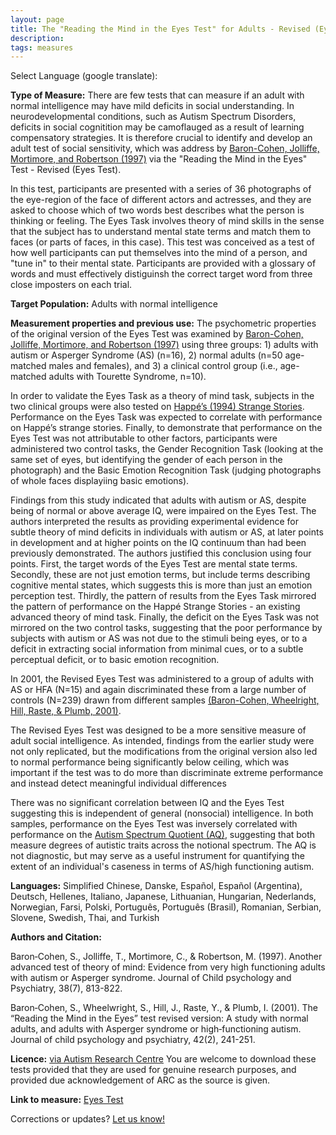 ```yaml
---
layout: page
title: The "Reading the Mind in the Eyes Test" for Adults - Revised (Eyes Test)
description:
tags: measures
---
```


Select Language (google translate):  

<div id="google_translate_element"></div><script type="text/javascript">
function googleTranslateElementInit() {
  new google.translate.TranslateElement({pageLanguage: 'en', layout: google.translate.TranslateElement.InlineLayout.SIMPLE, gaTrack: true, gaId: 'UA-64320648-1'}, 'google_translate_element');
}
</script><script type="text/javascript" src="//translate.google.com/translate_a/element.js?cb=googleTranslateElementInit"></script>  

**Type of Measure:** There are few tests that can measure if an adult with normal intelligence may have mild deficits in social understanding. In neurodevelopmental conditions, such as Autism Spectrum Disorders, deficits in social cognitition may be camoflauged as a result of learning compensatory strategies. It is therefore crucial to identify and develop an adult test of social sensitivity, which was address by [Baron-Cohen, Jolliffe, Mortimore, and Robertson (1997)](http://onlinelibrary.wiley.com/doi/10.1111/j.1469-7610.1997.tb01599.x/full) via the "Reading the Mind in the Eyes" Test - Revised (Eyes Test). 

In this test, participants are presented with a series of 36 photographs of the eye-region of the face of different actors and actresses, and they are asked to choose which of two words best describes what the person is thinking or feeling. The Eyes Task involves theory of mind skills in the sense that the subject has to understand mental state terms and match them to faces (or parts of faces, in this case). This test was conceived as a test of how well participants can put themselves into the mind of a person, and "tune in" to their mental state. Participants are provided with a glossary of words and must effectively distiguinsh the correct target word from three close imposters on each trial.       

**Target Population:** Adults with normal intelligence

**Measurement properties and previous use:** The psychometric properties of the original version of the Eyes Test was examined by [Baron-Cohen, Jolliffe, Mortimore, and Robertson (1997)](https://www.ncbi.nlm.nih.gov/pubmed/9363580) using three groups: 1) adults with autism or Asperger Syndrome (AS) (n=16), 2) normal adults (n=50 age-matched males and females), and 3) a clinical control group (i.e., age-matched adults with Tourette Syndrome, n=10). 

In order to validate the Eyes Task as a theory of mind task, subjects in the two clinical groups were also tested on [Happé’s (1994) Strange Stories](https://link.springer.com/article/10.1007/BF02172093). Performance on the Eyes Task was expected to correlate with performance on Happé’s strange stories. Finally, to demonstrate that performance on the Eyes Test was not attributable to other factors, participants were administered two control tasks, the Gender Recognition Task (looking at the same set of eyes, but identifying the gender of each person in the photograph) and the Basic Emotion Recognition Task (judging photographs of whole faces displayiing basic emotions).

Findings from this study indicated that adults with autism or AS, despite being of normal or above average IQ, were impaired on the Eyes Test. The authors interpreted the results as providing experimental evidence for subtle theory of mind
deficits in individuals with autism or AS, at later points in development and at higher points on the IQ continuum than had been previously demonstrated. The authors justified this conclusion using four points. First, the target words of the Eyes Test are mental state terms. Secondly, these are not just emotion terms, but include terms describing cognitive mental states, which suggests this is more than just an emotion perception test. Thirdly, the pattern of results from the Eyes Task mirrored the pattern of performance on the Happé Strange Stories - an existing advanced theory of mind task. Finally, the deficit on the Eyes Task was not mirrored on the two control tasks, suggesting that the poor performance by subjects with autism or AS was not due to the stimuli being eyes, or to a deficit in extracting social information from minimal cues, or to a subtle perceptual deficit, or to basic emotion recognition.

In 2001, the Revised Eyes Test was administered to a group of adults with AS or HFA (N=15) and again discriminated these from a large number of controls (N=239) drawn from different samples [(Baron-Cohen, Wheelright, Hill, Raste, & Plumb, 2001)](https://www.cambridge.org/core/journals/journal-of-child-psychology-and-psychiatry-and-allied-disciplines/article/the-reading-the-mind-in-the-eyes-test-revised-version-a-study-with-normal-adults-and-adults-with-asperger-syndrome-or-high-functioning-autism/269621E672E0CD4CD20C33582130A8FB). 

The Revised Eyes Test was designed to be a more sensitive measure of adult social intelligence. As intended, findings from the earlier study were not only replicated, but the modifications from the original version also led to normal performance being significantly below ceiling, which was important if the test was to do more than discriminate extreme performance and instead detect meaningful individual differences

There was no significant correlation between IQ and the Eyes Test suggesting this is independent of general (nonsocial) intelligence. In both samples, performance on the Eyes Test was inversely correlated with performance on the [Autism Spectrum Quotient (AQ)](http://disabilitymeasures.org/aq/), suggesting that both measure degrees of autistic traits across the notional spectrum. The AQ is not diagnostic, but may serve as a useful instrument for quantifying the extent of an individual's caseness in terms of AS/high functioning autism.

**Languages:** Simplified Chinese, Danske, Español, Español (Argentina), Deutsch, Hellenes, Italiano, Japanese, Lithuanian, Hungarian, Nederlands, Norwegian, Farsi, Polski, Português, Português (Brasil), Romanian, Serbian, Slovene, Swedish, Thai, and Turkish 

**Authors and Citation:**

Baron‐Cohen, S., Jolliffe, T., Mortimore, C., & Robertson, M. (1997). Another advanced test of theory of mind: Evidence from very high functioning adults with autism or Asperger syndrome. Journal of Child psychology and Psychiatry, 38(7), 813-822.

Baron‐Cohen, S., Wheelwright, S., Hill, J., Raste, Y., & Plumb, I. (2001). The “Reading the Mind in the Eyes” test revised version: A study with normal adults, and adults with Asperger syndrome or high‐functioning autism. Journal of child psychology and psychiatry, 42(2), 241-251.

**Licence:** [via Autism Research Centre](https://www.autismresearchcentre.com/tests) You are welcome to download these tests provided that they are used for genuine research purposes, and provided due acknowledgement of ARC as the source is given.

**Link to measure:** [Eyes Test](https://www.autismresearchcentre.com/tests/)

Corrections or updates? [Let us know!](http://disabilitymeasures.org/contact)
